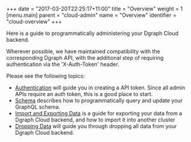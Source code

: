 +++
date = "2017-03-20T22:25:17+11:00"
title = "Overview"
weight = 1   
[menu.main]
    parent = "cloud-admin"
    name = "Overview"
    identifier = "cloud-overview"
+++

Here is a guide to programmatically administering your Dgraph Cloud backend.

Wherever possible, we have maintained compatibility with the corresponding Dgraph API, with the additional step of requiring authentication via the 'X-Auth-Token' header.

Please see the following topics:

* [Authentication](/admin/authentication) will guide you in creating a API token. Since all admin APIs require an auth token, this is a good place to start.
* [Schema](/admin/schema) describes how to programmatically query and update your GraphQL schema.
* [Import and Exporting Data](/admin/import-export) is a guide for exporting your data from a Dgraph Cloud backend, and how to import it into another cluster
* [Dropping Data](/admin/drop-data) will guide you through dropping all data from your Dgraph Cloud backend.
